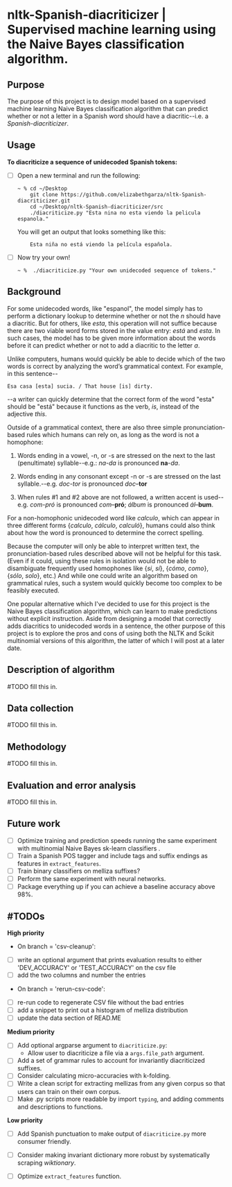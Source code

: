 # nltk-Spanish-diacriticizer | Supervised machine learning using the Naive Bayes classification algorithm.

## Purpose 

The purpose of this project is to design model based on a supervised machine learning Naive Bayes classification algorithm that can predict whether or not a letter in a Spanish word should have a diacritic--i.e. a *Spanish-diacriticizer*.  

## Usage
  
**To diacriticize a sequence of unidecoded Spanish tokens:**

- [ ] Open a new terminal and run the following:
     
      ~ % cd ~/Desktop 
          git clone https://github.com/elizabethgarza/nltk-Spanish-diacriticizer.git
          cd ~/Desktop/nltk-Spanish-diacriticizer/src
          ./diacriticize.py "Esta nina no esta viendo la pelicula espanola."
     
   You will get an output that looks something like this: 
      
          Esta niña no está viendo la película española.
        
 - [ ] Now try your own! 
 
       ~ %  ./diacriticize.py "Your own unidecoded sequence of tokens."   
     
## Background 

For some unidecoded words, like "espanol", the model simply has to perform a dictionary lookup to determine whether or not the *n* should have a diacritic. But for others, like *esta*, this operation will not suffice because there are two viable word forms stored in the value entry: *está* and *esta*. In such cases, the model has to be given more information about the words before it can predict whether or not to add a diacritic to the letter *a*.  


Unlike computers, humans would quickly be able to decide which of the two words is correct by analyzing the word’s grammatical context.  For example, in this sentence--

    Esa casa [esta] sucia. / That house [is] dirty.

--a writer can quickly determine that the correct form of the word "esta" should be "está" because it functions as the verb, *is*, instead of the adjective *this*. 


Outside of a grammatical context, there are also three simple pronunciation-based rules which humans can rely on, as long as the word is not a homophone: 

1. Words ending in a vowel, -n, or -s are stressed on the next to the last (penultimate) syllable--e.g.: 
   *na-da* is pronounced **na**-*da*.

2. Words ending in any consonant except -n or -s are stressed on the last syllable.--e.g. 
   *doc-tor* is pronounced *doc*–**tor**

3. When rules #1 and #2 above are not followed, a written accent is used--e.g.
   *com-pró* is pronounced *com*–**pró**; 
   *álbum* is pronounced *ál*–**bum**.

For a non-homophonic unidecoded word like *calculo*, which can appear in three different forms {*calculo*, *cálculo*, *calculó*}, humans could also think about how the word is pronounced to determine the correct spelling.


Because the computer will only be able to interpret written text, the pronunciation-based rules described above will not be helpful for this task.  (Even if it could, using these rules in isolation would not be able to disambiguate frequently used homophones like {*si*, *sí*}, {*cómo*, *como*}, {*sólo*, *solo*}, etc.)  And while one could write an algorithm based on grammatical rules, such a system would quickly become too complex to be feasibly executed. 


One popular alternative which I've decided to use for this project is the Naive Bayes classification algorithm, which can learn to make predictions without explicit instruction. Aside from designing a model that correctly adds diacritics to unidecoded words in a sentence, the other purpose of this project is to explore the pros and cons of using both the NLTK and Scikit multinomial versions of this algorithm, the latter of which I will post at a later date.

## Description of algorithm 

#TODO fill this in.

## Data collection

#TODO fill this in. 

## Methodology

#TODO fill this in. 

## Evaluation and error analysis

#TODO fill this in. 

## Future work 

  - [ ] Optimize training and prediction speeds running the same experiment with multinomial Naive Bayes sk-learn classifiers . 
  - [ ] Train a Spanish POS tagger and include tags and suffix endings as features in `extract_features`.
  - [ ] Train binary classifiers on melliza suffixes?
  - [ ] Perform the same experiment with neural networks.
  - [ ] Package everything up if you can achieve a baseline accuracy above 98%.

## #TODOs

**High priority**

- On branch = 'csv-cleanup':
 - [ ] write an optional argument that prints evaluation results to either 'DEV_ACCURACY' or 'TEST_ACCURACY' on the csv file
 - [ ] add the two columns and number the entries

- On branch = 'rerun-csv-code': 
- [ ] re-run code to regenerate CSV file without the bad entries 
- [ ] add a snippet to print out a histogram of melliza distribution 
- [ ] update the data section of READ.ME 
   
**Medium priority**
  - [ ] Add optional argparse argument to `diacriticize.py`:
     - Allow user to diacriticize a file via a `args.file_path` argument.
  - [ ] Add a set of grammar rules to account for invariantly diacriticized suffixes.
  - [ ] Consider calculating micro-accuracies with k-folding. 
  - [ ] Write a clean script for extracting mellizas from any given corpus so that users can train on their own corpus.
  - [ ] Make .py scripts more readable by import `typing`, and adding comments and descriptions to functions.
  
**Low priority**
  - [ ] Add Spanish punctuation to make output of `diacriticize.py` more consumer friendly.
  - [ ] Consider making invariant dictionary more robust by systematically scraping *wiktionary*. 
  - [ ] Optimize `extract_features` function.
  

  
  


